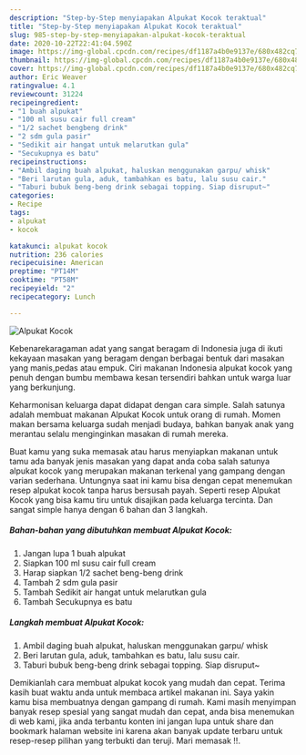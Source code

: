 ```yaml
---
description: "Step-by-Step menyiapakan Alpukat Kocok teraktual"
title: "Step-by-Step menyiapakan Alpukat Kocok teraktual"
slug: 985-step-by-step-menyiapakan-alpukat-kocok-teraktual
date: 2020-10-22T22:41:04.590Z
image: https://img-global.cpcdn.com/recipes/df1187a4b0e9137e/680x482cq70/alpukat-kocok-foto-resep-utama.jpg
thumbnail: https://img-global.cpcdn.com/recipes/df1187a4b0e9137e/680x482cq70/alpukat-kocok-foto-resep-utama.jpg
cover: https://img-global.cpcdn.com/recipes/df1187a4b0e9137e/680x482cq70/alpukat-kocok-foto-resep-utama.jpg
author: Eric Weaver
ratingvalue: 4.1
reviewcount: 31224
recipeingredient:
- "1 buah alpukat"
- "100 ml susu cair full cream"
- "1/2 sachet bengbeng drink"
- "2 sdm gula pasir"
- "Sedikit air hangat untuk melarutkan gula"
- "Secukupnya es batu"
recipeinstructions:
- "Ambil daging buah alpukat, haluskan menggunakan garpu/ whisk"
- "Beri larutan gula, aduk, tambahkan es batu, lalu susu cair."
- "Taburi bubuk beng-beng drink sebagai topping. Siap disruput~"
categories:
- Recipe
tags:
- alpukat
- kocok

katakunci: alpukat kocok 
nutrition: 236 calories
recipecuisine: American
preptime: "PT14M"
cooktime: "PT58M"
recipeyield: "2"
recipecategory: Lunch

---
```



![Alpukat Kocok](https://img-global.cpcdn.com/recipes/df1187a4b0e9137e/680x482cq70/alpukat-kocok-foto-resep-utama.jpg)

Kebenarekaragaman adat yang sangat beragam di Indonesia juga di ikuti kekayaan masakan yang beragam dengan berbagai bentuk dari masakan yang manis,pedas atau empuk. Ciri makanan Indonesia alpukat kocok yang penuh dengan bumbu membawa kesan tersendiri bahkan untuk warga luar yang berkunjung.




Keharmonisan keluarga dapat didapat dengan cara simple. Salah satunya adalah membuat makanan Alpukat Kocok untuk orang di rumah. Momen makan bersama keluarga sudah menjadi budaya, bahkan banyak anak yang merantau selalu menginginkan masakan di rumah mereka.

Buat kamu yang suka memasak atau harus menyiapkan makanan untuk tamu ada banyak jenis masakan yang dapat anda coba salah satunya alpukat kocok yang merupakan makanan terkenal yang gampang dengan varian sederhana. Untungnya saat ini kamu bisa dengan cepat menemukan resep alpukat kocok tanpa harus bersusah payah.
Seperti resep Alpukat Kocok yang bisa kamu tiru untuk disajikan pada keluarga tercinta. Dan sangat simple hanya dengan 6 bahan dan 3 langkah.


<!--inarticleads1-->

##### Bahan-bahan yang dibutuhkan membuat Alpukat Kocok:

1. Jangan lupa 1 buah alpukat
1. Siapkan 100 ml susu cair full cream
1. Harap siapkan 1/2 sachet beng-beng drink
1. Tambah 2 sdm gula pasir
1. Tambah Sedikit air hangat untuk melarutkan gula
1. Tambah Secukupnya es batu




<!--inarticleads2-->

##### Langkah membuat  Alpukat Kocok:

1. Ambil daging buah alpukat, haluskan menggunakan garpu/ whisk
1. Beri larutan gula, aduk, tambahkan es batu, lalu susu cair.
1. Taburi bubuk beng-beng drink sebagai topping. Siap disruput~




Demikianlah cara membuat alpukat kocok yang mudah dan cepat. Terima kasih buat waktu anda untuk membaca artikel makanan ini. Saya yakin kamu bisa membuatnya dengan gampang di rumah. Kami masih menyimpan banyak resep spesial yang sangat mudah dan cepat, anda bisa menemukan di web kami, jika anda terbantu konten ini jangan lupa untuk share dan bookmark halaman website ini karena akan banyak update terbaru untuk resep-resep pilihan yang terbukti dan teruji. Mari memasak !!. 
